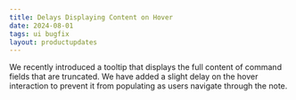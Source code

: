 ```yaml
---
title: Delays Displaying Content on Hover
date: 2024-08-01
tags: ui bugfix
layout: productupdates
---
```

We recently introduced a tooltip that displays the full content of command fields that are truncated. We have added a slight delay on the hover interaction to prevent it from populating as users navigate through the note. 